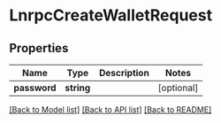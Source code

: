 # LnrpcCreateWalletRequest

## Properties
Name | Type | Description | Notes
------------ | ------------- | ------------- | -------------
**password** | **string** |  | [optional] 

[[Back to Model list]](../README.md#documentation-for-models) [[Back to API list]](../README.md#documentation-for-api-endpoints) [[Back to README]](../README.md)


